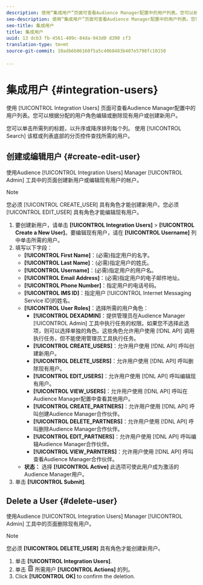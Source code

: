 ```yaml
---
description: 使用“集成用户”页面可查看Audience Manager配置中的用户列表。您可以根据分配的用户角色编辑或删除现有用户或创建新用户。
seo-description: 使用“集成用户”页面可查看Audience Manager配置中的用户列表。您可以根据分配的用户角色编辑或删除现有用户或创建新用户。
seo-title: 集成用户
title: 集成用户
uuid: 13 dcb3 fb-4561-409c-84da-943d0 d390 cf3
translation-type: tm+mt
source-git-commit: 10adb6b06160f5a5c4068483b407e5798fc10150

---
```



# 集成用户 {#integration-users}

使用 [!UICONTROL Integration Users] 页面可查看Audience Manager配置中的用户列表。您可以根据分配的用户角色编辑或删除现有用户或创建新用户。

<!-- c_integration_users.xml -->

您可以单击所需列的标题，以升序或降序排列每个列。
使用 [!UICONTROL Search] 该框或列表底部的分页控件查找所需的用户。

## 创建或编辑用户 {#create-edit-user}

使用Audience [!UICONTROL Integration Users] Manager [!UICONTROL Admin] 工具中的页面创建新用户或编辑现有用户的帐户。

<!-- t_create_user.xml -->

>[!NOTE]
>
>您必须 [!UICONTROL CREATE_USER] 具有角色才能创建新用户。您必须 [!UICONTROL EDIT_USER] 具有角色才能编辑现有用户。

1. 要创建新用户，请单击 **[!UICONTROL Integration Users]** &gt; **[!UICONTROL Create a New User]**。要编辑现有用户，请在 **[!UICONTROL Username]** 列中单击所需的用户。
2. 填写以下字段：
   * **[!UICONTROL First Name]**：(必需)指定用户的名字。
   * **[!UICONTROL Last Name]**：(必需)指定用户的姓氏。
   * **[!UICONTROL Username]**：(必需)指定用户的用户名。
   * **[!UICONTROL Email Address]**：(必需)指定用户的电子邮件地址。
   * **[!UICONTROL Phone Number]**：指定用户的电话号码。
   * **[!UICONTROL IMS ID]**：指定用户 [!UICONTROL Internet Messaging Service ID]的姓名。
   * **[!UICONTROL User Roles]**：选择所需的用户角色：
      * **[!UICONTROL DEXADMIN]**：提供管理员在Audience Manager [!UICONTROL Admin] 工具中执行任务的权限。如果您不选择此选项，则可以选择单独的角色。这些角色允许用户使用 [!DNL API] 调用执行任务，但不能使用管理员工具执行任务。
      * **[!UICONTROL CREATE_USERS]**：允许用户使用 [!DNL API] 呼叫创建新用户。
      * **[!UICONTROL DELETE_USERS]**：允许用户使用 [!DNL API] 呼叫删除现有用户。
      * **[!UICONTROL EDIT_USERS]**：允许用户使用 [!DNL API] 呼叫编辑现有用户。
      * **[!UICONTROL VIEW_USERS]**：允许用户使用 [!DNL API] 呼叫在Audience Manager配置中查看其他用户。
      * **[!UICONTROL CREATE_PARTNERS]**：允许用户使用 [!DNL API] 呼叫创建Audience Manager合作伙伴。
      * **[!UICONTROL DELETE_PARTNERS]**：允许用户使用 [!DNL API] 呼叫删除Audience Manager合作伙伴。
      * **[!UICONTROL EDIT_PARTNERS]**：允许用户使用 [!DNL API] 呼叫编辑Audience Manager合作伙伴。
      * **[!UICONTROL VIEW_PARNTERS]**：允许用户使用 [!DNL API] 呼叫查看Audience Manager合作伙伴。
   * **状态：** 选择 **[!UICONTROL Active]** 此选项可使此用户成为激活的Audience Manager用户。
3. 单击 **[!UICONTROL Submit]**.

## Delete a User {#delete-user}

使用Audience [!UICONTROL Integration Users] Manager [!UICONTROL Admin] 工具中的页面删除现有用户。

<!-- t_delete_user.xml -->

>[!NOTE]
>
>您必须 **[!UICONTROL DELETE_USER]** 具有角色才能创建新用户。

1. 单击 **[!UICONTROL Integration Users]**.
2. 单击 ![](assets/icon_delete.png) 所需用户 **[!UICONTROL Actions]** 的列。
3. Click **[!UICONTROL OK]** to confirm the deletion.